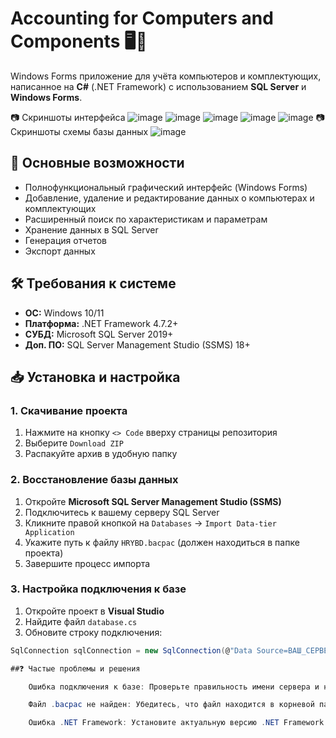 # Accounting for Computers and Components 🖥️🔧

Windows Forms приложение для учёта компьютеров и комплектующих, написанное на **C#** (.NET Framework) с использованием **SQL Server** и **Windows Forms**.

📷 Скриншоты интерфейса
![image](https://github.com/user-attachments/assets/78d09166-0ec7-4a65-8ee7-ec67de15b926) ![image](https://github.com/user-attachments/assets/db358a61-16c7-4a7a-8359-6525ada8147f) ![image](https://github.com/user-attachments/assets/658944c2-63b5-4003-950e-ba6a64f547b3)
![image](https://github.com/user-attachments/assets/c7198995-2229-4e11-9f20-362b17ed829b) ![image](https://github.com/user-attachments/assets/2dd01bf4-2562-4de1-9853-fa1a3e4d4b54)
📷 Скриншоты схемы базы данных ![image](https://github.com/user-attachments/assets/4daf76ef-899b-434d-a178-e130c1577b04)



## 📌 Основные возможности
- Полнофункциональный графический интерфейс (Windows Forms) 
- Добавление, удаление и редактирование данных о компьютерах и комплектующих
- Расширенный поиск по характеристикам и параметрам
- Хранение данных в SQL Server 
- Генерация отчетов 
- Экспорт данных 

## 🛠️ Требования к системе
- **ОС:** Windows 10/11
- **Платформа:** .NET Framework 4.7.2+
- **СУБД:** Microsoft SQL Server 2019+
- **Доп. ПО:** SQL Server Management Studio (SSMS) 18+

## 📥 Установка и настройка

### 1. Скачивание проекта
1. Нажмите на кнопку `<> Code` вверху страницы репозитория
2. Выберите `Download ZIP`
3. Распакуйте архив в удобную папку

### 2. Восстановление базы данных
1. Откройте **Microsoft SQL Server Management Studio (SSMS)**
2. Подключитесь к вашему серверу SQL Server
3. Кликните правой кнопкой на `Databases` → `Import Data-tier Application`
4. Укажите путь к файлу `HRYBD.bacpac` (должен находиться в папке проекта)
5. Завершите процесс импорта


### 3. Настройка подключения к базе
1. Откройте проект в **Visual Studio**
2. Найдите файл `database.cs`
3. Обновите строку подключения:
```csharp
SqlConnection sqlConnection = new SqlConnection(@"Data Source=ВАШ_СЕРВЕР;Initial Catalog=HRYBD;Integrated Security=True;");

##❓ Частые проблемы и решения

    Ошибка подключения к базе: Проверьте правильность имени сервера и наличие прав доступа

    Файл .bacpac не найден: Убедитесь, что файл находится в корневой папке проекта

    Ошибка .NET Framework: Установите актуальную версию .NET Framework


